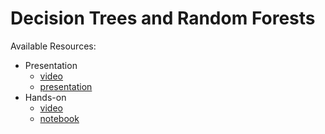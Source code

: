 # Decision Trees and Random Forests
Available Resources:
* Presentation
	* [video](https://dlmultimedia.esa.int/download/public/videos/2048/03/005/4803_005_AR_EN.mp4)
	* [presentation](https://github.com/jmartinezheras/2018-MachineLearning-Lectures-ESA/blob/master/3_DecisionTrees-RandomForests/3_DecisionTrees-RandomForests.pdf)
* Hands-on
	* [video](https://dlmultimedia.esa.int/download/public/videos/2048/03/006/4803_006_AR_EN.mp4)
	* [notebook](https://github.com/jmartinezheras/2018-MachineLearning-Lectures-ESA/blob/master/3_DecisionTrees-RandomForests/3_bank.ipynb)
